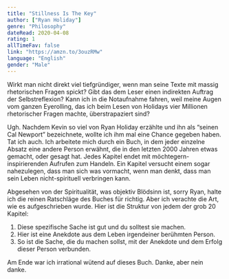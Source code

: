 ```yaml
---
title: "Stillness Is The Key"
author: ["Ryan Holiday"]
genre: "Philosophy"
dateRead: 2020-04-08
rating: 1
allTimeFav: false
link: "https://amzn.to/3ouzRMw"
language: "English"
gender: "Male"
---
```


Wirkt man nicht direkt viel tiefgründiger, wenn man seine Texte mit massig rhetorischen Fragen spickt? Gibt das dem Leser einen indirekten Auftrag der Selbstreflexion? Kann ich in die Notaufnahme fahren, weil meine Augen vom ganzen Eyerolling, das ich beim Lesen von Holidays vier Millionen rhetorischer Fragen machte, überstrapaziert sind?

Ugh. Nachdem Kevin so viel von Ryan Holiday erzählte und ihn als “seinen Cal Newport” bezeichnete, wollte ich ihm mal eine Chance gegeben haben.
Tat ich auch. Ich arbeitete mich durch ein Buch, in dem jeder einzelne Absatz eine andere Person erwähnt, die in den letzten 2000 Jahren etwas gemacht, oder gesagt hat. Jedes Kapitel endet mit möchtegern-inspirierenden Aufrufen zum Handeln. Ein Kapitel versucht einem sogar nahezulegen, dass man sich was vormacht, wenn man denkt, dass man sein Leben nicht-spirituell verbringen kann.

Abgesehen von der Spiritualität, was objektiv Blödsinn ist, sorry Ryan, halte ich die reinen Ratschläge des Buches für richtig. Aber ich verachte die Art, wie es aufgeschrieben wurde. Hier ist die Struktur von jedem der grob 20 Kapitel:

1. Diese spezifische Sache ist gut und du solltest sie machen.
2. Hier ist eine Anekdote aus dem Leben irgendeiner berühmten Person.
3. So ist die Sache, die du machen sollst, mit der Anekdote und dem Erfolg dieser Person verbunden.

Am Ende war ich irrational wütend auf dieses Buch. Danke, aber nein danke.
